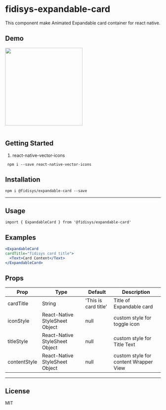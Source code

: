 # fidisys-expandable-card

This component make Animated Expandable card container for react native.


## Demo
<table>
<tr>
<img src="https://user-images.githubusercontent.com/28846043/66821374-f3a32e00-ef5f-11e9-8876-5bbb661dc647.gif" width="250">
</td>
</tr>
</table>

## Getting Started

1. react-native-vector-icons

```
 npm i --save react-native-vector-icons
```

## Installation
`` npm i @fidisys/expandable-card --save ``

___

## Usage

`` import { ExpandableCard } from '@fidisys/expandable-card'
 ``


## Examples
```jsx
<ExpandableCard
cardTitle="fidisys card title">
  <Text>Card Content</Text>
</ExpandableCard>
```

## Props

| Prop           | Type   | Default   | Description                                           |
| -------------- | ------ | --------- | ----------------------------------------------------- |
| cardTitle   | String | 'This is card title' | Title of Expandable card                  |
| iconStyle | React-Native StyleSheet Object | null | custom style for toggle icon                                       |
| titleStyle       | React-Native StyleSheet Object | null      | custom style for Title Text                  |
| contentStyle          | React-Native StyleSheet Object | null       | custom style for content Wrapper View

___

## License

MIT